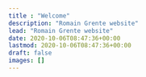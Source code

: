 ```yaml
---
title : "Welcome"
description: "Romain Grente website"
lead: "Romain Grente website"
date: 2020-10-06T08:47:36+00:00
lastmod: 2020-10-06T08:47:36+00:00
draft: false
images: []
---
```

